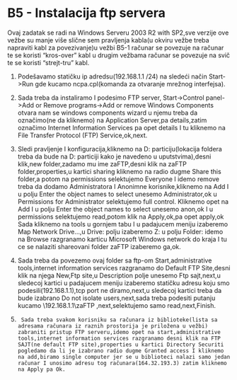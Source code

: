 B5 - Instalacija ftp servera
============================

Ovaj zadatak se radi na Windows Serveru 2003 R2 with SP2,sve verzije ove vežbe su manje više slične sem pravljenja kabla(u okviru vežbe treba napraviti kabl za povezivanje)u vežbi B5-1 računar se povezuje na računar te se koristi “kros-over” kabl u drugim vežbama računar se povezuje na svič te se koristi “strejt-tru” kabl.

1.  Podešavamo statičku ip adredsu(192.168.1.1 /24) na sledeći način Start->Run gde kucamo ncpa.cpl(komanda za  otvaranje mrežnog interfejsa).

2.	Sada treba da instaliramo I  podesimo FTP server, Start->Control panel->Add or Remove programs->Add or remove Windows Components otvara nam se windows components wizard u njemu treba da označimo(ne da kliknemo) na Application Server,pa details,zatim označimo  Internet Information Services pa opet details I tu kliknemo na File Transfer Protocol (FTP) Service,ok,next.

3.	Sledi pravljenje I konfiguracija,kliknemo na D: particiju(lokacija foldera treba da bude na D: particiji kako je navedeno u uputstvima),desni klik,new folder,zadamo mu ime zaFTP,desni klik na zaFTP folder,properties,u kartici sharing kliknemo na radio dugme Share this folder,a potom na permissions selektujemo Everyone I idemo remove treba da dodamo Administratora I Anonimne korisnike,kliknemo na Add I u polju Enter the object names to select unesemo Administrator,ok u Permissions for Administrator selektujemo full control.
Kliknemo opet na Add I u polju Enter the object names to select unesemo anon,ok I u permissions selektujemo read,potom klik na Apply,ok,pa opet apply,ok
Sada kliknemo na tools u gornjem tabu I u padajucem meniju izaberemo Map Network Drive...,u Drive: polju izaberemo Z: u polju Folder: idemo na Browse razgranamo karticu Microsoft Windows network do kraja I tu ce se nalaziti shareovani folder zaFTP izaberemo ga,ok.

4.	Sada treba da povezemo ovaj folder sa ftp-om Start,administrative tools,internet information services razgranamo do Default FTP Site,desni klik na njega New,Ftp site,u Description polje unesemo Ftp sajt,next,u sledecoj kartici u padajucem meniju izaberemo statičku adresu koju smo podesili(192.168.1.1),tcp port ne diramo,next,u sledecoj kartici treba da bude izabrano Do not isolate users,next,sada treba podesiti putanju kucamo \\192.168.1.1\zaFTP ,next,selektujemo samo read,next,Finish.

5.      Sada treba svakom korisniku sa računara iz biblioteke(lista sa adresama računara iz raznih prostorija je priložena u vežbi) zabraniti pristup FTP serveru,idemo opet na start,administrative tools,internet information services razgranamo desni klik na FTP SAJT(ne default FTP site),properties u kartici Directory Securiti pogledamo da li je izabrano radio dugme Granted access I kliknemo na add,biramo single computer jer se u biblioteci nalazi samo jedan računar I unosimo adresu tog računara(164.32.193.3) zatim kliknemo na Apply pa Ok.
